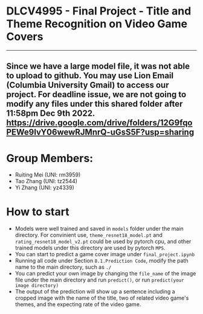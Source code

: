 # DLCV4995 - Final Project - Title and Theme Recognition on Video Game Covers
---
Since we have a large model file, it was not able to upload to github. You may use Lion Email (Columbia University Gmail) to access our project. For deadline issue, we are not going to modify any files under this shared folder after 11:58pm Dec 9th 2022. https://drive.google.com/drive/folders/12G9fqoPEWe9IvY06wewRJMnrQ-uGsS5F?usp=sharing
---
# Group Members:
- Ruiting Mei (UNI: rm3959)
- Tao Zhang (UNI: tz2544)
- Yi Zhang (UNI: yz4339)
# How to start
- Models were well trained and saved in `models` folder under the main directory. For convinient use, `theme_resnet18_model.pt` and `rating_resnet18_model_v2.pt` could be used by pytorch cpu, and other trained models under this directory are used by pytorch `MPS`.
- You can start to predict a game cover image under `final_project.ipynb`
- Running all code under Section `8.1.Prediction Code`, modify the path name to the main directory, such as `./`
- You can predict your own image by changing the `file_name` of the image file under the main directory and run `predict()`, or run `predict(your image directory)`
- The output of the prediction will show up a sentence including a cropped image with the name of the title, two of related video game's themes, and the expecting rate of the video game.
